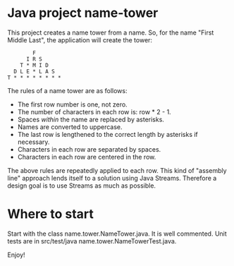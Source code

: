 # Java project name-tower

This project creates a name tower from a name. So, for the name "First Middle Last", the application will create the tower:

```
        F
      I R S
    T * M I D
  D L E * L A S
T * * * * * * * *
```

The rules of a name tower are as follows:

 * The first row number is one, not zero.
 * The number of characters in each row is: row * 2 - 1.
 * Spaces  _within_  the name are replaced by asterisks.
 * Names are converted to uppercase.
 * The last row is lengthened to the correct length by asterisks if necessary.
 * Characters in each row are separated by spaces.
 * Characters in each row are centered in the row.

The above rules are repeatedly applied to each row. This kind of "assembly line" approach lends itself to a solution using Java Streams. Therefore a design goal is to use Streams as much as possible.

 # Where to start
 
Start with the class name.tower.NameTower.java. It is well commented. Unit tests are in src/test/java name.tower.NameTowerTest.java.

Enjoy!